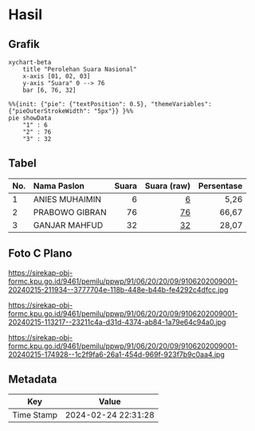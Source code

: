 # Hasil

## Grafik

```mermaid
xychart-beta
    title "Perolehan Suara Nasional"
    x-axis [01, 02, 03]
    y-axis "Suara" 0 --> 76
    bar [6, 76, 32]
```

```mermaid
%%{init: {"pie": {"textPosition": 0.5}, "themeVariables": {"pieOuterStrokeWidth": "5px"}} }%%
pie showData
    "1" : 6
    "2" : 76
    "3" : 32
```

## Tabel

| No. | Nama Paslon    | Suara | Suara (raw) | Persentase |
|:--- |:-------------- | -----:| -----------:| ----------:|
| 1   | ANIES MUHAIMIN | 6     | [6][p-1]    | 5,26       |
| 2   | PRABOWO GIBRAN | 76    | [76][p-2]   | 66,67      |
| 3   | GANJAR MAHFUD  | 32    | [32][p-3]   | 28,07      |


[p-1]: https://github.com/gigit-pemilu/pemilu-2024/blob/main/pilpres/hitung-suara/sub/91-papua/sub/06-biak-numfor/sub/20-oridek/sub/2009-kakur/sub/001-tps/sub/paslon-1.txt
[p-2]: https://github.com/gigit-pemilu/pemilu-2024/blob/main/pilpres/hitung-suara/sub/91-papua/sub/06-biak-numfor/sub/20-oridek/sub/2009-kakur/sub/001-tps/sub/paslon-2.txt
[p-3]: https://github.com/gigit-pemilu/pemilu-2024/blob/main/pilpres/hitung-suara/sub/91-papua/sub/06-biak-numfor/sub/20-oridek/sub/2009-kakur/sub/001-tps/sub/paslon-3.txt

## Foto C Plano

https://sirekap-obj-formc.kpu.go.id/9461/pemilu/ppwp/91/06/20/20/09/9106202009001-20240215-211934--3777704e-118b-448e-b44b-fe4292c4dfcc.jpg

https://sirekap-obj-formc.kpu.go.id/9461/pemilu/ppwp/91/06/20/20/09/9106202009001-20240215-113217--23211c4a-d31d-4374-ab84-1a79e64c94a0.jpg

https://sirekap-obj-formc.kpu.go.id/9461/pemilu/ppwp/91/06/20/20/09/9106202009001-20240215-174928--1c2f9fa6-26a1-454d-969f-923f7b9c0aa4.jpg


## Metadata

| Key        | Value               |
| ---------- | ------------------- |
| Time Stamp | 2024-02-24 22:31:28 |



